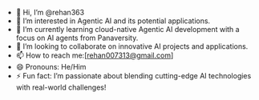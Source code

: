 - 👋 Hi, I’m @rehan363
- 👀 I’m interested in Agentic AI and its potential applications.
- 🌱 I’m currently learning cloud-native Agentic AI development with a focus on AI agents from Panaversity.
- 💞️ I’m looking to collaborate on  innovative AI projects and applications.
- 📫 How to reach me:[rehan007313@gmail.com]
- 😄 Pronouns: He/Him
- ⚡ Fun fact: I’m passionate about blending cutting-edge AI technologies with real-world challenges!

<!---
rehan363/rehan363 is a ✨ special ✨ repository because its `README.md` (this file) appears on your GitHub profile.
You can click the Preview link to take a look at your changes.
--->
